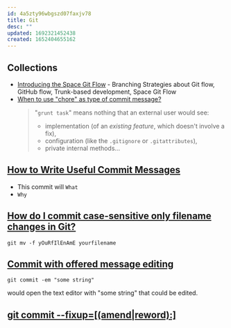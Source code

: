 ```yaml
---
id: 4a5zty96wbgszd07faxjv78
title: Git
desc: ""
updated: 1692321452438
created: 1652404655162
---
```


## Collections

- [Introducing the Space Git Flow](https://blog.jetbrains.com/space/2023/04/18/space-git-flow/) - Branching Strategies about Git flow, GitHub flow, Trunk-based development, Space Git Flow
- [When to use "chore" as type of commit message?](https://stackoverflow.com/a/26944812/5163033)
  > "`grunt task`" means nothing that an external user would see:
  >
  > - implementation (of an _existing feature_, which doesn't involve a fix),
  > - configuration (like the `.gitignore` or `.gitattributes`),
  > - private internal methods...

## [How to Write Useful Commit Messages](https://dev.to/jacobherrington/how-to-write-useful-commit-messages-my-commit-message-template-20n9)

- This commit will `What`
- `Why`

## [How do I commit case-sensitive only filename changes in Git?](https://stackoverflow.com/a/20907647/5163033)

```shell
git mv -f yOuRfIlEnAmE yourfilename
```

## [Commit with offered message editing](https://stackoverflow.com/questions/41181942/git-commit-with-template-message)

```shell
git commit -em "some string"
```

would open the text editor with "some string" that could be edited.

## [git commit --fixup=[(amend|reword):]<commit>](https://git-scm.com/docs/git-commit#Documentation/git-commit.txt---fixupamendrewordltcommitgt)
